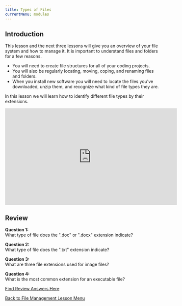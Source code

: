 ```yaml
---
title: Types of Files
currentMenu: modules
---
```


## Introduction  

This lesson and the next three lessons will give you an overview of your file system and how to manage it. It is important to understand files and folders for a few reasons.  
* You will need to create file structures for all of your coding projects. 
* You will also be regularly locating, moving, coping, and renaming files and folders. 
* When you install new software you will need to locate the files you've downloaded, unzip them, and recognize what kind of file types they are.  

In this lesson we will learn how to identify different file types by their extensions.

<div class="youtube-wrapper"><iframe width="560" height="315" src="https://www.youtube.com/embed/k-EID5_2D9U?rel=0" frameborder="0" allowfullscreen></iframe></div>

## Review  
**Question 1:**  
What type of file does the ".doc" or ".docx" extension indicate?  

**Question 2:**  
What type of file does the ".txt" extension indicate?  

**Question 3:**  
What are three file extensions used for image files?  

**Question 4:**  
What is the most common extension for an executable file?  

[Find Review Answers Here](../../ANSWERS.md)  

[Back to File Management Lesson Menu](../)

